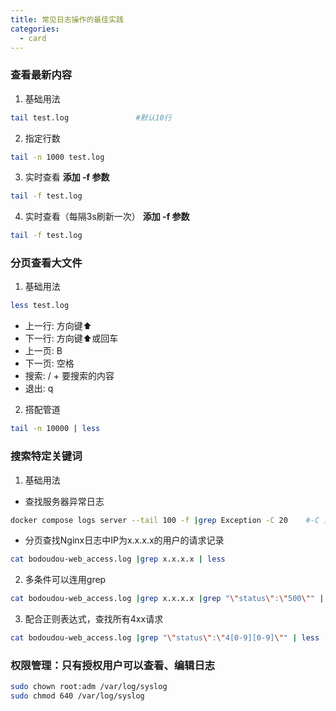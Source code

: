 ```yaml
---
title: 常见日志操作的最佳实践
categories:
  - card
---
```


### 查看最新内容
1. 基础用法
```bash
tail test.log               #默认10行
```
2. 指定行数
```sh
tail -n 1000 test.log
```
3. 实时查看
**添加 -f 参数**
```bash
tail -f test.log
```
4. 实时查看（每隔3s刷新一次）
**添加 -f 参数**
```bash
tail -f test.log
```

### 分页查看大文件
1. 基础用法
```bash
less test.log
```

* 上一行: 方向键⬆
* 下一行: 方向键⬆或回车
* 上一页: B
* 下一页: 空格
* 搜索: / + 要搜索的内容
* 退出: q

2. 搭配管道
```bash
tail -n 10000 | less
```
### 搜索特定关键词
1. 基础用法

* 查找服务器异常日志
```bash
docker compose logs server --tail 100 -f |grep Exception -C 20    #-C 显示匹配内容及前后20行内容
```

* 分页查找Nginx日志中IP为x.x.x.x的用户的请求记录
```bash
cat bodoudou-web_access.log |grep x.x.x.x | less
```

2. 多条件可以连用grep
```bash
cat bodoudou-web_access.log |grep x.x.x.x |grep "\"status\":\"500\"" | less
```

3. 配合正则表达式，查找所有4xx请求
```bash
cat bodoudou-web_access.log |grep "\"status\":\"4[0-9][0-9]\"" | less
```

### 权限管理：只有授权用户可以查看、编辑日志
```bash
sudo chown root:adm /var/log/syslog
sudo chmod 640 /var/log/syslog
```